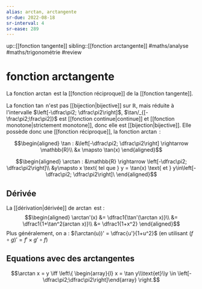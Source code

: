 ```yaml
---
alias: arctan, arctangente
sr-due: 2022-08-18
sr-interval: 4
sr-ease: 289
---
```

up::[[fonction tangente]]
sibling::[[fonction arctangente]]
#maths/analyse #maths/trigonométrie #review 
# fonction arctangente

La fonction $\arctan$ est la [[fonction réciproque]] de la [[fonction tangente]].

La fonction $\tan$ n'est pas [[bijection|bijective]] sur $\mathbb{R}$, mais réduite à l'intervalle $\left[-\dfrac\pi2; \dfrac\pi2\right]$, $\tan/_{[-\frac\pi2;\frac\pi2]}$ est [[fonction continue|continue]] et [[fonction monotone|strictement monotone]], donc elle est [[bijection|bijective]].
Elle possède donc une [[fonction réciproque]], la fonction $\arctan$ :

$$\begin{aligned}
\tan : &\left[-\dfrac\pi2; \dfrac\pi2\right] \rightarrow \mathbb{R}\\
       &x \mapsto \tan(x)
\end{aligned}$$

$$\begin{aligned}
\arctan : &\mathbb{R} \rightarrow \left[-\dfrac\pi2; \dfrac\pi2\right]\\
          &y\mapsto x \text{ tel que } y = \tan(x) \text{ et } y\in\left[-\dfrac\pi2; \dfrac\pi2\right]\
\end{aligned}$$

## Dérivée
La [[dérivation|dérivée]] de $\arctan$ est :
$$\begin{aligned}
\arctan'(x) &= \dfrac1{\tan'(\arctan x)}\\
            &= \dfrac1{1+\tan^2(arctan x)}\\
            &= \dfrac1{1+x^2}
\end{aligned}$$
Plus généralement, on a : $(\arctan(u))' = \dfrac{u'}{1+u^2}$
(en utilisant $(f\circ g)' = f'\times g'\circ f$)


## Equations avec des arctangentes

$$\arctan x = y \iff \left\{ \begin{array}{l} x = \tan y\\\text{et}\\y \in \left[-\dfrac\pi2;\dfrac\pi2\right]\end{array} \right.$$

